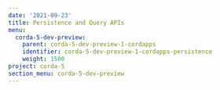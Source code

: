 ```yaml
---
date: '2021-09-23'
title: Persistence and Query APIs
menu:
  corda-5-dev-preview:
    parent: corda-5-dev-preview-1-cordapps
    identifier: corda-5-dev-preview-1-cordapps-persistence
    weight: 1500
project: corda-5
section_menu: corda-5-dev-preview
---
```

